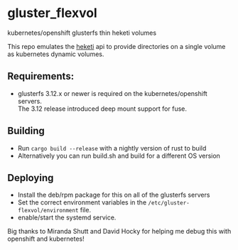 # gluster_flexvol
kubernetes/openshift glusterfs thin heketi volumes

This repo emulates the [heketi](https://github.com/heketi/heketi/wiki/API) api
to provide directories on a single volume as kubernetes dynamic volumes.

## Requirements:
* glusterfs 3.12.x or newer is required on the kubernetes/openshift servers.  
The 3.12 release introduced deep mount support for fuse.

## Building
* Run `cargo build --release` with a nightly version of rust to build
* Alternatively you can run build.sh and build for a different OS version

## Deploying
* Install the deb/rpm package for this on all of the glusterfs servers 
* Set the correct environment variables in the 
`/etc/gluster-flexvol/environment` file.
* enable/start the systemd service.

Big thanks to Miranda Shutt and David Hocky for helping me debug this
with openshift and kubernetes!  
